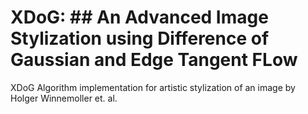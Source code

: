 # XDoG: ## An Advanced Image Stylization using Difference of Gaussian and Edge Tangent FLow
XDoG Algorithm implementation for artistic stylization of an image by Holger Winnemoller et. al.
